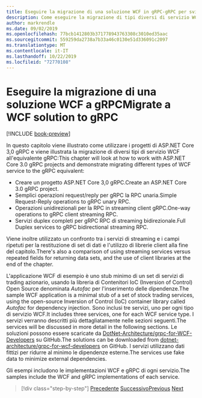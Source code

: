 ```yaml
---
title: Eseguire la migrazione di una soluzione WCF in gRPC-gRPC per sviluppatori WCF
description: Come eseguire la migrazione di tipi diversi di servizio WCF all'equivalente in gRPC.
author: markrendle
ms.date: 09/02/2019
ms.openlocfilehash: 77bcb1412803b371778943763308c3010ed35aac
ms.sourcegitcommit: 559259da2738a7b33a46c0130e51d336091c2097
ms.translationtype: MT
ms.contentlocale: it-IT
ms.lasthandoff: 10/22/2019
ms.locfileid: "72770108"
---
```

# <a name="migrate-a-wcf-solution-to-grpc"></a><span data-ttu-id="52455-103">Eseguire la migrazione di una soluzione WCF a gRPC</span><span class="sxs-lookup"><span data-stu-id="52455-103">Migrate a WCF solution to gRPC</span></span>

[!INCLUDE [book-preview](../../../includes/book-preview.md)]

<span data-ttu-id="52455-104">In questo capitolo viene illustrato come utilizzare i progetti di ASP.NET Core 3,0 gRPC e viene illustrata la migrazione di diversi tipi di servizio WCF all'equivalente gRPC:</span><span class="sxs-lookup"><span data-stu-id="52455-104">This chapter will look at how to work with ASP.NET Core 3.0 gRPC projects and demonstrate migrating different types of WCF service to the gRPC equivalent:</span></span>

- <span data-ttu-id="52455-105">Creare un progetto ASP.NET Core 3,0 gRPC.</span><span class="sxs-lookup"><span data-stu-id="52455-105">Create an ASP.NET Core 3.0 gRPC project.</span></span>
- <span data-ttu-id="52455-106">Semplici operazioni request/reply per gRPC la RPC unaria.</span><span class="sxs-lookup"><span data-stu-id="52455-106">Simple Request-Reply operations to gRPC unary RPC.</span></span>
- <span data-ttu-id="52455-107">Operazioni unidirezionali per la RPC in streaming client gRPC.</span><span class="sxs-lookup"><span data-stu-id="52455-107">One-way operations to gRPC client streaming RPC.</span></span>
- <span data-ttu-id="52455-108">Servizi duplex completi per gRPC RPC di streaming bidirezionale.</span><span class="sxs-lookup"><span data-stu-id="52455-108">Full Duplex services to gRPC bidirectional streaming RPC.</span></span>

<span data-ttu-id="52455-109">Viene inoltre utilizzato un confronto tra i servizi di streaming e i campi ripetuti per la restituzione di set di dati e l'utilizzo di librerie client alla fine del capitolo.</span><span class="sxs-lookup"><span data-stu-id="52455-109">There's also a comparison of using streaming services versus repeated fields for returning data sets, and the use of client libraries at the end of the chapter.</span></span>

<span data-ttu-id="52455-110">L'applicazione WCF di esempio è uno stub minimo di un set di servizi di trading azionario, usando la libreria di Contenitori IoC (Inversion of Control) Open Source denominata *Autofac* per l'inserimento delle dipendenze.</span><span class="sxs-lookup"><span data-stu-id="52455-110">The sample WCF application is a minimal stub of a set of stock trading services, using the open-source Inversion of Control (IoC) container library called *Autofac* for dependency injection.</span></span> <span data-ttu-id="52455-111">Sono inclusi tre servizi, uno per ogni tipo di servizio WCF.</span><span class="sxs-lookup"><span data-stu-id="52455-111">It includes three services, one for each WCF service type.</span></span> <span data-ttu-id="52455-112">I servizi verranno descritti più dettagliatamente nelle sezioni seguenti.</span><span class="sxs-lookup"><span data-stu-id="52455-112">The services will be discussed in more detail in the following sections.</span></span> <span data-ttu-id="52455-113">Le soluzioni possono essere scaricate da [DotNet-Architecture/grpc-for-WCF-Developers](https://github.com/dotnet-architecture/grpc-for-wcf-developers) su GitHub.</span><span class="sxs-lookup"><span data-stu-id="52455-113">The solutions can be downloaded from [dotnet-architecture/grpc-for-wcf-developers](https://github.com/dotnet-architecture/grpc-for-wcf-developers) on GitHub.</span></span> <span data-ttu-id="52455-114">I servizi utilizzano dati fittizi per ridurre al minimo le dipendenze esterne.</span><span class="sxs-lookup"><span data-stu-id="52455-114">The services use fake data to minimize external dependencies.</span></span>

<span data-ttu-id="52455-115">Gli esempi includono le implementazioni WCF e gRPC di ogni servizio.</span><span class="sxs-lookup"><span data-stu-id="52455-115">The samples include the WCF and gRPC implementations of each service.</span></span>

>[!div class="step-by-step"]
><span data-ttu-id="52455-116">[Precedente](ws-protocols.md)
>[Successivo](create-project.md)</span><span class="sxs-lookup"><span data-stu-id="52455-116">[Previous](ws-protocols.md)
[Next](create-project.md)</span></span>
